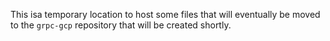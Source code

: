This isa temporary location to host some files that will eventually be
moved to the `grpc-gcp` repository that will be created shortly.
